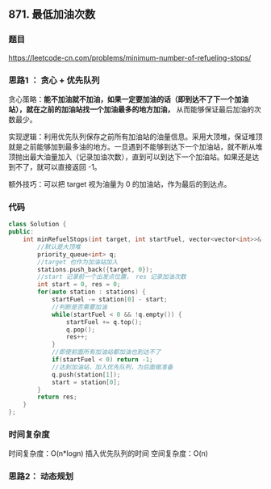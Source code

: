 ## 871. 最低加油次数

### 题目

https://leetcode-cn.com/problems/minimum-number-of-refueling-stops/

### 思路1 ： 贪心 + 优先队列
 
贪心策略：**能不加油就不加油，如果一定要加油的话（即到达不了下一个加油站），就在之前的加油站找一个加油最多的地方加油，** 从而能够保证最后加油的次数最少。

实现逻辑：利用优先队列保存之前所有加油站的油量信息。采用大顶堆，保证堆顶就是之前能够加到最多油的地方。一旦遇到不能够到达下一个加油站，就不断从堆顶抛出最大油量加入（记录加油次数），直到可以到达下一个加油站。如果还是达到不了，就可以直接返回 -1。

额外技巧：可以把 target 视为油量为 0 的加油站，作为最后的到达点。

### 代码

```C++ []
class Solution {
public:
    int minRefuelStops(int target, int startFuel, vector<vector<int>>& stations) {
        //默认是大顶堆
        priority_queue<int> q;
        //target 也作为加油站加入
        stations.push_back({target, 0});
        //start 记录前一个出发点位置， res 记录加油次数
        int start = 0, res = 0;
        for(auto station : stations) {
            startFuel -= station[0] - start;
            //判断是否需要加油
            while(startFuel < 0 && !q.empty()) {
                startFuel += q.top();
                q.pop();
                res++;
            }
            //即使前面所有加油站都加油也到达不了
            if(startFuel < 0) return -1;
            //达到加油站，加入优先队列，为后面做准备
            q.push(station[1]);
            start = station[0];
        }
        return res;
    }
};
```

### 时间复杂度

时间复杂度：O(n*logn) 插入优先队列的时间
空间复杂度：O(n)


### 思路2： 动态规划